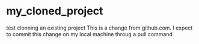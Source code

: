 # my_cloned_project
test clonning an existing project
This is a change from github.com. I expect to commit this change on my local machine throug a pull command
